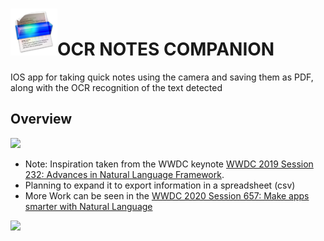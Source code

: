 # <img src="./Icons/iOS/AppIcon.appiconset/prizmo-2-scanning-ocr-speech-2013-05-17-29@3x.png" width =75>OCR NOTES COMPANION 

IOS app for taking quick notes using the camera and saving them as PDF, along with the OCR recognition of the text detected

## Overview

<img src="https://i.pinimg.com/originals/04/87/5b/04875b50042d589e9b4a54295e1a7219.jpg" width="250">

- Note: Inspiration taken from the WWDC keynote [WWDC 2019 Session 232: Advances in Natural Language Framework](https://developer.apple.com/videos/play/wwdc2019/232/).
- Planning to expand it to export information in a spreadsheet (csv)
- More Work can be seen in the [WWDC 2020 Session 657: Make apps smarter with Natural Language](https://developer.apple.com/videos/play/wwdc2020/10657)

<img src="https://github.com/mihaialexandruteodor/mihaialexandruteodor/blob/master/repoImages/UniPad/promo.gif?raw=true" width="250">
